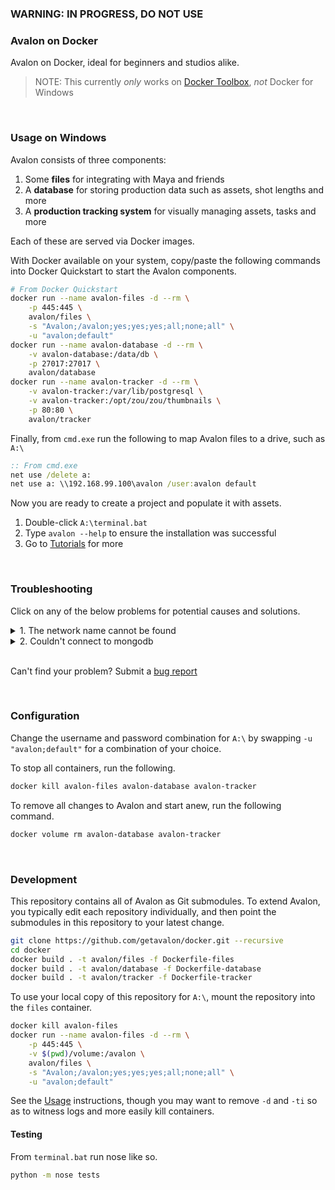 ### WARNING: IN PROGRESS, DO NOT USE

### Avalon on Docker

Avalon on Docker, ideal for beginners and studios alike.

> NOTE: This currently *only* works on [Docker Toolbox](https://github.com/docker/toolbox#installation-and-documentation), *not* Docker for Windows

<br>

### Usage on Windows

Avalon consists of three components:

1. Some **files** for integrating with Maya and friends
2. A **database** for storing production data such as assets, shot lengths and more
3. A **production tracking system** for visually managing assets, tasks and more

Each of these are served via Docker images.

With Docker available on your system, copy/paste the following commands into Docker Quickstart to start the Avalon components.

```bash
# From Docker Quickstart
docker run --name avalon-files -d --rm \
    -p 445:445 \
    avalon/files \
    -s "Avalon;/avalon;yes;yes;yes;all;none;all" \
    -u "avalon;default"
docker run --name avalon-database -d --rm \
    -v avalon-database:/data/db \
    -p 27017:27017 \
    avalon/database
docker run --name avalon-tracker -d --rm \
    -v avalon-tracker:/var/lib/postgresql \
    -v avalon-tracker:/opt/zou/zou/thumbnails \
    -p 80:80 \
    avalon/tracker
```

Finally, from `cmd.exe` run the following to map Avalon files to a drive, such as `A:\`

```cmd
:: From cmd.exe
net use /delete a:
net use a: \\192.168.99.100\avalon /user:avalon default
```

Now you are ready to create a project and populate it with assets.

1. Double-click `A:\terminal.bat`
2. Type `avalon --help` to ensure the installation was successful
3. Go to [Tutorials](https://getavalon.github.io/2.0/tutorials/) for more

<br>

### Troubleshooting

Click on any of the below problems for potential causes and solutions.

<details>
 <summary>1. The network name cannot be found</summary>
  <br>
  <ul>
    <li>On Windows and OSX, find your IP via <code>docker-machine ip</code></li>
    <li>On Linux, exclude mapping of ports to the host and access the container IP directly</li>
    <li>If you encounter <code>The network name cannot be found</code> ensure you run the above in <code>cmd.exe</code> and not <code>Docker Quickstart</code>, <code>bash</code> or <code>MSYS2</code> etc.</li>
  </ul>
</details>

<details>
    <summary>2. Couldn't connect to mongodb</summary>
    <br>
    If you are having trouble running <code>avalon</code> due to not being able to connect with the database, odds are the Windows firewall is preventing the two from speaking.<br>
    <br>
    Run the following snippet from a <code>cmd.exe</code> with administrator privileges.
    <br>
    <pre>netsh advfirewall firewall add rule name="Avalon Database" dir=in action=allow protocol=TCP localport=27017
    </pre>
</details>

<br>

Can't find your problem? Submit a [bug report](../../issues)

<br>

### Configuration

Change the username and password combination for `A:\` by swapping `-u "avalon;default"` for a combination of your choice.

To stop all containers, run the following.

```bash
docker kill avalon-files avalon-database avalon-tracker
```

To remove all changes to Avalon and start anew, run the following command.

```bash
docker volume rm avalon-database avalon-tracker
```

<br>

### Development

This repository contains all of Avalon as Git submodules. To extend Avalon, you typically edit each repository individually, and then point the submodules in this repository to your latest change.

```bash
git clone https://github.com/getavalon/docker.git --recursive
cd docker
docker build . -t avalon/files -f Dockerfile-files
docker build . -t avalon/database -f Dockerfile-database
docker build . -t avalon/tracker -f Dockerfile-tracker
```

To use your local copy of this repository for `A:\`, mount the repository into the `files` container.

```bash
docker kill avalon-files
docker run --name avalon-files -d --rm \
    -p 445:445 \
    -v $(pwd)/volume:/avalon \
    avalon/files \
    -s "Avalon;/avalon;yes;yes;yes;all;none;all" \
    -u "avalon;default"
```

See the [Usage](#usage) instructions, though you may want to remove `-d` and `-ti` so as to witness logs and more easily kill containers.

#### Testing

From `terminal.bat` run nose like so.

```bash
python -m nose tests
```
